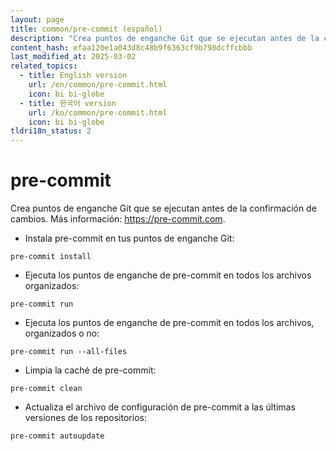 ```yaml
---
layout: page
title: common/pre-commit (español)
description: "Crea puntos de enganche Git que se ejecutan antes de la confirmación de cambios."
content_hash: efaa120e1a043d8c48b9f6363cf9b798dcffcbbb
last_modified_at: 2025-03-02
related_topics:
  - title: English version
    url: /en/common/pre-commit.html
    icon: bi bi-globe
  - title: 한국어 version
    url: /ko/common/pre-commit.html
    icon: bi bi-globe
tldri18n_status: 2
---
```

# pre-commit

Crea puntos de enganche Git que se ejecutan antes de la confirmación de cambios.
Más información: <https://pre-commit.com>.

- Instala pre-commit en tus puntos de enganche Git:

`pre-commit install`

- Ejecuta los puntos de enganche de pre-commit en todos los archivos organizados:

`pre-commit run`

- Ejecuta los puntos de enganche de pre-commit en todos los archivos, organizados o no:

`pre-commit run --all-files`

- Limpia la caché de pre-commit:

`pre-commit clean`

- Actualiza el archivo de configuración de pre-commit a las últimas versiones de los repositorios:

`pre-commit autoupdate`
